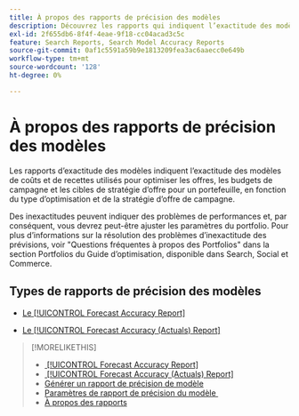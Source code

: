 ```yaml
---
title: À propos des rapports de précision des modèles
description: Découvrez les rapports qui indiquent l’exactitude des modèles de coûts et de recettes utilisés pour optimiser un portefeuille.
exl-id: 2f655db6-8f4f-4eae-9f18-cc04acad3c5c
feature: Search Reports, Search Model Accuracy Reports
source-git-commit: 0af1c5591a59b9e1813209fea3ac6aaecc0e649b
workflow-type: tm+mt
source-wordcount: '128'
ht-degree: 0%

---
```


# À propos des rapports de précision des modèles

Les rapports d’exactitude des modèles indiquent l’exactitude des modèles de coûts et de recettes utilisés pour optimiser les offres, les budgets de campagne et les cibles de stratégie d’offre pour un portefeuille, en fonction du type d’optimisation et de la stratégie d’offre de campagne.

Des inexactitudes peuvent indiquer des problèmes de performances et, par conséquent, vous devrez peut-être ajuster les paramètres du portfolio. Pour plus d’informations sur la résolution des problèmes d’inexactitude des prévisions, voir &quot;Questions fréquentes à propos des Portfolios&quot; dans la section Portfolios du Guide d’optimisation, disponible dans Search, Social et Commerce.<!-- verify convention for referencing Optimization Guide here -->

## Types de rapports de précision des modèles

* [Le [!UICONTROL Forecast Accuracy Report]](forecast-accuracy-report.md)

* [Le [!UICONTROL Forecast Accuracy (Actuals) Report]](forecast-accuracy-actuals-report.md)

>[!MORELIKETHIS]
>
>* [&#x200B; [!UICONTROL Forecast Accuracy Report]](forecast-accuracy-report.md)
>* [&#x200B; [!UICONTROL Forecast Accuracy (Actuals) Report]](forecast-accuracy-actuals-report.md)
>* [Générer un rapport de précision de modèle](model-accuracy-report-generate.md)
>* [&#x200B; Paramètres de rapport de précision du modèle &#x200B;](/help/search-social-commerce/reports/management/model-accuracy/model-accuracy-report-settings.md)
>* [À propos des rapports](/help/search-social-commerce/reports/report-about.md)
